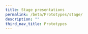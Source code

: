 ```yaml
---
title: Stage presentations
permalink: /beta/Prototypes/stage/
description: ""
third_nav_title: Prototypes
---
```

